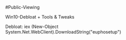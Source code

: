 #Public-Viewing

Win10-Debloat + Tools & Tweaks

Debloat: iex (New-Object System.Net.WebClient).DownloadString("euphosetup")
